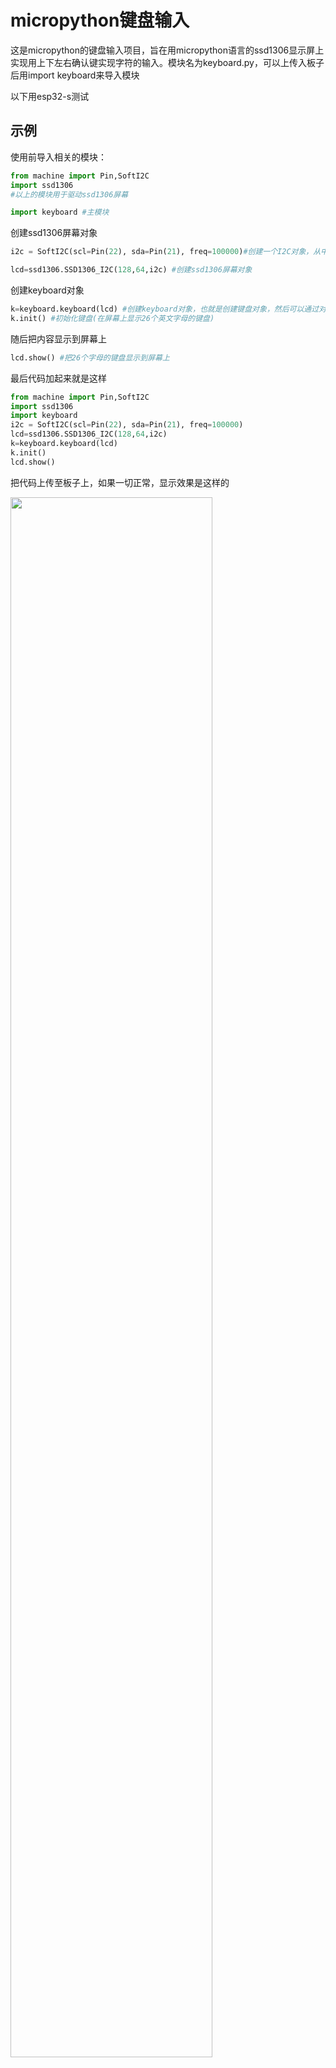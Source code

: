 # micropython键盘输入

这是micropython的键盘输入项目，旨在用micropython语言的ssd1306显示屏上实现用上下左右确认键实现字符的输入。模块名为keyboard.py，可以上传入板子后用import keyboard来导入模块

以下用esp32-s测试

## 示例

使用前导入相关的模块：

~~~python
from machine import Pin,SoftI2C 
import ssd1306
#以上的模块用于驱动ssd1306屏幕

import keyboard #主模块
~~~



创建ssd1306屏幕对象


~~~python
i2c = SoftI2C(scl=Pin(22), sda=Pin(21), freq=100000)#创建一个I2C对象，从中指定了scl为gpio引脚22，sda为21

lcd=ssd1306.SSD1306_I2C(128,64,i2c) #创建ssd1306屏幕对象
~~~



创建keyboard对象


~~~python
k=keyboard.keyboard(lcd) #创建keyboard对象，也就是创建键盘对象，然后可以通过对这个对象的操作实现输入
k.init() #初始化键盘(在屏幕上显示26个英文字母的键盘)
~~~



随后把内容显示到屏幕上

~~~python
lcd.show() #把26个字母的键盘显示到屏幕上
~~~



最后代码加起来就是这样

~~~python
from machine import Pin,SoftI2C
import ssd1306
import keyboard
i2c = SoftI2C(scl=Pin(22), sda=Pin(21), freq=100000)
lcd=ssd1306.SSD1306_I2C(128,64,i2c)
k=keyboard.keyboard(lcd)
k.init()
lcd.show()
~~~



把代码上传至板子上，如果一切正常，显示效果是这样的

<img src="img/1.jpg" width="80%">



同理，你可以把代码换成

~~~python
from machine import Pin,SoftI2C
import ssd1306
import keyboard
i2c = SoftI2C(scl=Pin(22), sda=Pin(21), freq=100000)
lcd=ssd1306.SSD1306_I2C(128,64,i2c)
k=keyboard.keyboard(lcd)
k.init_num() #这里代码有所修改，方法由init改为了init_num
lcd.show()
~~~



这时显示的是数字键盘

<img src="img/2.jpg" width="80%">



## 具体方法

### 移动

你可以使用以下函数来移动选中的位置（以下简称指针）：

k.moveUp()使指针向上移动

k.moveDown()使指针向下移动

k.moveLeft() 使指针向左移动

k.moveRight()使指针向右移动



比方说：这是原先的位置

<img src="img/1.jpg" width="50%">



执行了以下代码之后

~~~python
k.moveDown() #下移
lcd.show() #刷新屏幕
~~~



<img src="img/3.jpg" width="50%">



很显然，指针下移到了"f"

另外三个方向的移动同理，不作解释



__模块内有做碰撞算法处理，若移动后指针会离开屏幕，则执行无效(程序不会报错，但是模块不会让指针移动)，特殊情况在下一个部分会说__



### 移动特殊情况

为了方便的切换字母输入模式和数字输入模式：



如果在字母输入模式下指针在底部，也就是"z","enter","back"这三个位置，这个时候使指针下移*k.moveDown()*，这个时候指针会进入数字输入模式，并且指针停留到"1"处，实现换页



同理，如果在数字输入模式下指针在顶部，也就是"1","2","3",这三个位置，这个时候使指针上移*k.moveUp()*，

 这个时候指针会进入字母输入模式，并且指针停留在"z"处



比如这是移动前:

<img src="img/4.jpg" width="50%">



执行了以下代码之后

~~~python
k.moveDown()
lcd.show()
~~~



<img src="img/5.jpg" width="50%">



从数字输入模式切换到字母输入模式同理，不作解释



## 标签

在一开始的示例中

~~~python
from machine import Pin,SoftI2C
import ssd1306
import keyboard
i2c = SoftI2C(scl=Pin(22), sda=Pin(21), freq=100000)
lcd=ssd1306.SSD1306_I2C(128,64,i2c)
k=keyboard.keyboard(lcd)
k.init()
lcd.show()
~~~



把代码修改，运行

~~~python
from machine import Pin,SoftI2C
import ssd1306
import keyboard
i2c = SoftI2C(scl=Pin(22), sda=Pin(21), freq=100000)
lcd=ssd1306.SSD1306_I2C(128,64,i2c)
k=keyboard.keyboard(lcd,entry=True) #创建keyboard对象是把entry设置为True,显示标签
k.init()
lcd.show()
~~~



屏幕

<img src="img/6.jpg" width="50%">





显然，右下角多了一条线，这就是标签

要使用标签，要在创建keyboard对象的时候设置entry为True



你可以通过以下代码来控制标签:

k.ent_append(char) 标签内追加内容，char为追加内容

k.ent_back(count) 标签退格，count为退格字符数

k.ent_clear() 清空标签，无参数，无返回

k.ent_get() 返回标签内容 无参数，返回标签内容



由于屏幕大小限制，只会显示最后5个字符



执行以下代码并运行

~~~python
from machine import Pin,SoftI2C
import ssd1306
import keyboard
i2c = SoftI2C(scl=Pin(22), sda=Pin(21), freq=100000)
lcd=ssd1306.SSD1306_I2C(128,64,i2c)
k=keyboard.keyboard(lcd,entry=True) #创建keyboard对象是把entry设置为True,显示标签
k.init()
k.ent_append('hello') #标签内追加内容 
lcd.show() #刷新屏幕
~~~



运行效果：

<img src="img/7.jpg" width="50%">



### 其他操作

__k.get()__

返回现在指针选中的内容，比如显示屏是上图状态，然后运行

~~~python
k.get()
~~~

之后返回'a'，说明指针选中"a"



k.goto(x,y)

把指针移动到某个位置，比如运行

~~~python
k.goto(1,1)
~~~

运行后

<img src="img/8.jpg" width="50%">



指针选中"g"



注意：从左上角的坐标是(0,0)



### 内部调用

k.update()

k.clear()

k.update_num()

k.clear_num()



内部调用，不要使用，否则可能有想象中不一样的结果





联系方式:

zbr20070621zbr@163.com

或者加q：2517889752



__严禁倒卖__
